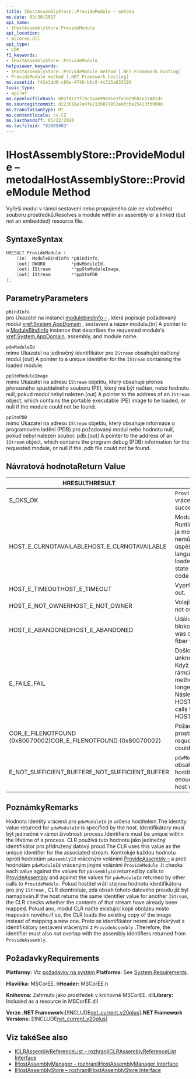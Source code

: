 ```yaml
---
title: IHostAssemblyStore::ProvideModule – metoda
ms.date: 03/30/2017
api_name:
- IHostAssemblyStore.ProvideModule
api_location:
- mscoree.dll
api_type:
- COM
f1_keywords:
- IHostAssemblyStore::ProvideModule
helpviewer_keywords:
- IHostAssemblyStore::ProvideModule method [.NET Framework hosting]
- ProvideModule method [.NET Framework hosting]
ms.assetid: f42e3dd0-c88e-4748-b6c0-4c515a633180
topic_type:
- apiref
ms.openlocfilehash: 002f4177f19c2aae99e91e3fe1029b81e17481dc
ms.sourcegitcommit: d223616e7e6fe2139079052e6fcbe25413fb9900
ms.translationtype: MT
ms.contentlocale: cs-CZ
ms.lasthandoff: 05/22/2020
ms.locfileid: "83805003"
---
```

# <a name="ihostassemblystoreprovidemodule-method"></a><span data-ttu-id="7c42d-102">IHostAssemblyStore::ProvideModule – metoda</span><span class="sxs-lookup"><span data-stu-id="7c42d-102">IHostAssemblyStore::ProvideModule Method</span></span>
<span data-ttu-id="7c42d-103">Vyřeší modul v rámci sestavení nebo propojeného (ale ne vloženého) souboru prostředků.</span><span class="sxs-lookup"><span data-stu-id="7c42d-103">Resolves a module within an assembly or a linked (but not an embedded) resource file.</span></span>  
  
## <a name="syntax"></a><span data-ttu-id="7c42d-104">Syntaxe</span><span class="sxs-lookup"><span data-stu-id="7c42d-104">Syntax</span></span>  
  
```cpp  
HRESULT ProvideModule (  
    [in]  ModuleBindInfo *pBindInfo,  
    [out] DWORD          *pdwModuleId,  
    [out] IStream        **ppStmModuleImage,  
    [out] IStream        **ppStmPDB  
);  
```  
  
## <a name="parameters"></a><span data-ttu-id="7c42d-105">Parametry</span><span class="sxs-lookup"><span data-stu-id="7c42d-105">Parameters</span></span>  
 `pBindInfo`  
 <span data-ttu-id="7c42d-106">pro Ukazatel na instanci [modulebindinfo –](modulebindinfo-structure.md) , která popisuje požadovaný modul <xref:System.AppDomain> , sestavení a název modulu.</span><span class="sxs-lookup"><span data-stu-id="7c42d-106">[in] A pointer to a [ModuleBindInfo](modulebindinfo-structure.md) instance that describes the requested module's <xref:System.AppDomain>, assembly, and module name.</span></span>  
  
 `pdwModuleId`  
 <span data-ttu-id="7c42d-107">mimo Ukazatel na jedinečný identifikátor pro `IStream` obsahující načtený modul.</span><span class="sxs-lookup"><span data-stu-id="7c42d-107">[out] A pointer to a unique identifier for the `IStream` containing the loaded module.</span></span>  
  
 `ppStmModuleImage`  
 <span data-ttu-id="7c42d-108">mimo Ukazatel na adresu `IStream` objektu, který obsahuje přenos přenosného spustitelného souboru (PE), který má být načten, nebo hodnotu null, pokud modul nebyl nalezen.</span><span class="sxs-lookup"><span data-stu-id="7c42d-108">[out] A pointer to the address of an `IStream` object, which contains the portable executable (PE) image to be loaded, or null if the module could not be found.</span></span>  
  
 `ppStmPDB`  
 <span data-ttu-id="7c42d-109">mimo Ukazatel na adresu `IStream` objektu, který obsahuje informace o programovém ladění (PDB) pro požadovaný modul nebo hodnotu null, pokud nebyl nalezen soubor. pdb.</span><span class="sxs-lookup"><span data-stu-id="7c42d-109">[out] A pointer to the address of an `IStream` object, which contains the program debug (PDB) information for the requested module, or null if the .pdb file could not be found.</span></span>  
  
## <a name="return-value"></a><span data-ttu-id="7c42d-110">Návratová hodnota</span><span class="sxs-lookup"><span data-stu-id="7c42d-110">Return Value</span></span>  
  
|<span data-ttu-id="7c42d-111">HRESULT</span><span class="sxs-lookup"><span data-stu-id="7c42d-111">HRESULT</span></span>|<span data-ttu-id="7c42d-112">Popis</span><span class="sxs-lookup"><span data-stu-id="7c42d-112">Description</span></span>|  
|-------------|-----------------|  
|<span data-ttu-id="7c42d-113">S_OK</span><span class="sxs-lookup"><span data-stu-id="7c42d-113">S_OK</span></span>|<span data-ttu-id="7c42d-114">`ProvideModule`úspěšně vráceno.</span><span class="sxs-lookup"><span data-stu-id="7c42d-114">`ProvideModule` returned successfully.</span></span>|  
|<span data-ttu-id="7c42d-115">HOST_E_CLRNOTAVAILABLE</span><span class="sxs-lookup"><span data-stu-id="7c42d-115">HOST_E_CLRNOTAVAILABLE</span></span>|<span data-ttu-id="7c42d-116">Modul CLR (Common Language Runtime) nebyl načten do procesu, nebo je modul CLR ve stavu, ve kterém nemůže spustit spravovaný kód nebo úspěšně zpracovat volání.</span><span class="sxs-lookup"><span data-stu-id="7c42d-116">The common language runtime (CLR) has not been loaded into a process, or the CLR is in a state in which it cannot run managed code or process the call successfully.</span></span>|  
|<span data-ttu-id="7c42d-117">HOST_E_TIMEOUT</span><span class="sxs-lookup"><span data-stu-id="7c42d-117">HOST_E_TIMEOUT</span></span>|<span data-ttu-id="7c42d-118">Vypršel časový limit volání.</span><span class="sxs-lookup"><span data-stu-id="7c42d-118">The call timed out.</span></span>|  
|<span data-ttu-id="7c42d-119">HOST_E_NOT_OWNER</span><span class="sxs-lookup"><span data-stu-id="7c42d-119">HOST_E_NOT_OWNER</span></span>|<span data-ttu-id="7c42d-120">Volající nevlastní zámek.</span><span class="sxs-lookup"><span data-stu-id="7c42d-120">The caller does not own the lock.</span></span>|  
|<span data-ttu-id="7c42d-121">HOST_E_ABANDONED</span><span class="sxs-lookup"><span data-stu-id="7c42d-121">HOST_E_ABANDONED</span></span>|<span data-ttu-id="7c42d-122">Událost byla zrušena při čekání na blokované vlákno nebo vlákna.</span><span class="sxs-lookup"><span data-stu-id="7c42d-122">An event was canceled while a blocked thread or fiber was waiting on it.</span></span>|  
|<span data-ttu-id="7c42d-123">E_FAIL</span><span class="sxs-lookup"><span data-stu-id="7c42d-123">E_FAIL</span></span>|<span data-ttu-id="7c42d-124">Došlo k neznámé chybě závažnosti.</span><span class="sxs-lookup"><span data-stu-id="7c42d-124">An unknown catastrophic failure occurred.</span></span> <span data-ttu-id="7c42d-125">Když metoda vrátí E_FAIL, CLR již není v rámci procesu použitelný.</span><span class="sxs-lookup"><span data-stu-id="7c42d-125">When a method returns E_FAIL, the CLR is no longer usable within the process.</span></span> <span data-ttu-id="7c42d-126">Následná volání metod hostování vrací HOST_E_CLRNOTAVAILABLE.</span><span class="sxs-lookup"><span data-stu-id="7c42d-126">Subsequent calls to hosting methods return HOST_E_CLRNOTAVAILABLE.</span></span>|  
|<span data-ttu-id="7c42d-127">COR_E_FILENOTFOUND (0x80070002)</span><span class="sxs-lookup"><span data-stu-id="7c42d-127">COR_E_FILENOTFOUND (0x80070002)</span></span>|<span data-ttu-id="7c42d-128">Požadované sestavení nebo propojený prostředek se nepovedlo najít.</span><span class="sxs-lookup"><span data-stu-id="7c42d-128">The requested assembly or linked resource could not be located.</span></span>|  
|<span data-ttu-id="7c42d-129">E_NOT_SUFFICIENT_BUFFER</span><span class="sxs-lookup"><span data-stu-id="7c42d-129">E_NOT_SUFFICIENT_BUFFER</span></span>|<span data-ttu-id="7c42d-130">`pdwModuleId`není dostatečně velká, aby obsahoval identifikátor, který chce hostitel vrátit.</span><span class="sxs-lookup"><span data-stu-id="7c42d-130">`pdwModuleId` is not large enough to contain the identifier that the host wants to return.</span></span>|  
  
## <a name="remarks"></a><span data-ttu-id="7c42d-131">Poznámky</span><span class="sxs-lookup"><span data-stu-id="7c42d-131">Remarks</span></span>  
 <span data-ttu-id="7c42d-132">Hodnota identity vrácená pro `pdwModuleId` je určena hostitelem.</span><span class="sxs-lookup"><span data-stu-id="7c42d-132">The identity value returned for `pdwModuleId` is specified by the host.</span></span> <span data-ttu-id="7c42d-133">Identifikátory musí být jedinečné v rámci životnosti procesu.</span><span class="sxs-lookup"><span data-stu-id="7c42d-133">Identifiers must be unique within the lifetime of a process.</span></span> <span data-ttu-id="7c42d-134">CLR používá tuto hodnotu jako jedinečný identifikátor pro přidružený datový proud.</span><span class="sxs-lookup"><span data-stu-id="7c42d-134">The CLR uses this value as the unique identifier for the associated stream.</span></span> <span data-ttu-id="7c42d-135">Kontroluje každou hodnotu oproti hodnotám `pAssemblyId` vráceným voláními [ProvideAssembly –](ihostassemblystore-provideassembly-method.md) a proti hodnotám `pdwModuleId` vráceným jinými voláními `ProvideModule` .</span><span class="sxs-lookup"><span data-stu-id="7c42d-135">It checks each value against the values for `pAssemblyId` returned by calls to [ProvideAssembly](ihostassemblystore-provideassembly-method.md) and against the values for `pdwModuleId` returned by other calls to `ProvideModule`.</span></span> <span data-ttu-id="7c42d-136">Pokud hostitel vrátí stejnou hodnotu identifikátoru pro jiný `IStream` , CLR zkontroluje, zda obsah tohoto datového proudu již byl namapován.</span><span class="sxs-lookup"><span data-stu-id="7c42d-136">If the host returns the same identifier value for another `IStream`, the CLR checks whether the contents of that stream have already been mapped.</span></span> <span data-ttu-id="7c42d-137">Pokud ano, modul CLR načte existující kopii obrázku místo mapování nového.</span><span class="sxs-lookup"><span data-stu-id="7c42d-137">If so, the CLR loads the existing copy of the image instead of mapping a new one.</span></span> <span data-ttu-id="7c42d-138">Proto se identifikátor nesmí ani překrývat s identifikátory sestavení vrácenými z `ProvideAssembly` .</span><span class="sxs-lookup"><span data-stu-id="7c42d-138">Therefore, the identifier must also not overlap with the assembly identifiers returned from `ProvideAssembly`.</span></span>  
  
## <a name="requirements"></a><span data-ttu-id="7c42d-139">Požadavky</span><span class="sxs-lookup"><span data-stu-id="7c42d-139">Requirements</span></span>  
 <span data-ttu-id="7c42d-140">**Platformy:** Viz [požadavky na systém](../../get-started/system-requirements.md).</span><span class="sxs-lookup"><span data-stu-id="7c42d-140">**Platforms:** See [System Requirements](../../get-started/system-requirements.md).</span></span>  
  
 <span data-ttu-id="7c42d-141">**Hlavička:** MSCorEE. h</span><span class="sxs-lookup"><span data-stu-id="7c42d-141">**Header:** MSCorEE.h</span></span>  
  
 <span data-ttu-id="7c42d-142">**Knihovna:** Zahrnuto jako prostředek v knihovně MSCorEE. dll</span><span class="sxs-lookup"><span data-stu-id="7c42d-142">**Library:** Included as a resource in MSCorEE.dll</span></span>  
  
 <span data-ttu-id="7c42d-143">**Verze .NET Framework:**[!INCLUDE[net_current_v20plus](../../../../includes/net-current-v20plus-md.md)]</span><span class="sxs-lookup"><span data-stu-id="7c42d-143">**.NET Framework Versions:** [!INCLUDE[net_current_v20plus](../../../../includes/net-current-v20plus-md.md)]</span></span>  
  
## <a name="see-also"></a><span data-ttu-id="7c42d-144">Viz také</span><span class="sxs-lookup"><span data-stu-id="7c42d-144">See also</span></span>

- [<span data-ttu-id="7c42d-145">ICLRAssemblyReferenceList – rozhraní</span><span class="sxs-lookup"><span data-stu-id="7c42d-145">ICLRAssemblyReferenceList Interface</span></span>](iclrassemblyreferencelist-interface.md)
- [<span data-ttu-id="7c42d-146">IHostAssemblyManager – rozhraní</span><span class="sxs-lookup"><span data-stu-id="7c42d-146">IHostAssemblyManager Interface</span></span>](ihostassemblymanager-interface.md)
- [<span data-ttu-id="7c42d-147">IHostAssemblyStore – rozhraní</span><span class="sxs-lookup"><span data-stu-id="7c42d-147">IHostAssemblyStore Interface</span></span>](ihostassemblystore-interface.md)
